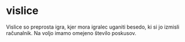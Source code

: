 # vislice

Vislice so preprosta igra, kjer mora igralec uganiti besedo, ki si jo izmisli računalnik. Na voljo imamo omejeno število poskusov.